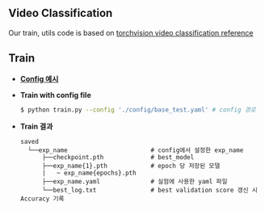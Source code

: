 ## Video Classification

Our train, utils code is based on [torchvision video classification reference](https://github.com/pytorch/vision/tree/main/references/video_classification)

## Train
- **[Config 예시](https://github.com/boostcampaitech2/final-project-level3-cv-04/blob/model/classification/video-classification/model_lab/video_classification/config/base_test.yaml)**

- **Train with config file**
  ```bash
  $ python train.py --config './config/base_test.yaml' # config 경로
  ````
- **Train 결과**
  ```
  saved
    └──exp_name                       # config에서 설정한 exp_name
        ├──checkpoint.pth             # best_model
        ├──exp_name{1}.pth            # epoch 당 저장된 모델
        |   ~ exp_name{epochs}.pth
        ├──exp_name.yaml              # 실험에 사용한 yaml 파일    
        └──best_log.txt               # best validation score 갱신 시 Accuracy 기록
  ```
